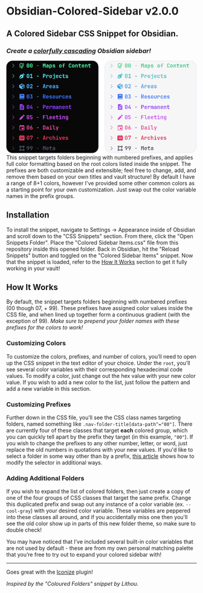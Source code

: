 # Obsidian-Colored-Sidebar v2.0.0
## A Colored Sidebar CSS Snippet for Obsidian.

### *Create a [colorfully cascading](https://youtu.be/rAkerV8rlow) Obsidian sidebar!*

![Example](example.png)
This snippet targets folders beginning with numbered prefixes, and applies full
color formatting based on the root colors listed inside the snippet. The prefixes are both
customizable and extensible; feel free to change, add, and remove them based on
your own titles and vault structure! By default I have a range of 8+1 colors,
however I've provided some other common colors as a starting point for your own
customization. Just swap out the color variable names in the prefix groups.

## Installation
To install the snippet, navigate to Settings -> Appearance inside of Obsidian and scroll down to the "CSS Snippets" section. From there, click the "Open Snippets Folder". Place the "Colored Sidebar Items.css" file from this repository inside this opened folder. Back in Obsidian, hit the "Reload Snippets" button and toggled on the "Colored Sidebar Items" snippet. Now that the snippet is loaded, refer to the [How It Works](#How-It-Works) section to get it fully working in your vault!

## How It Works
By default, the snippet targets folders beginning with numbered prefixes (00 though 07, + 99). These prefixes have assigned color values inside the CSS file, and when lined up together form a continuous gradient (with the exception of 99). *Make sure to prepend your folder names with these prefixes for the colors to work!*

### Customizing Colors
To customize the colors, prefixes, and number of colors, you’ll need to open up the CSS snippet in the text editor of your choice. Under the `root`, you’ll see several color variables with their corresponding hexadecimal code values. To modify a color, just change out the hex value with your new color value. If you wish to add a new color to the list, just follow the pattern and add a new variable in this section.

### Customizing Prefixes
Further down in the CSS file, you’ll see the CSS class names targeting folders, named something like `.nav-folder-title[data-path^="00"]`. There are currently four of these classes that target **each** colored group, which you can quickly tell apart by the prefix they target (in this example, `"00"`). If you wish to change the prefixes to any other number, letter, or word, just replace the old numbers in quotations with your new values. If you'd like to select a folder in some way other than by a prefix, [this article](https://css-tricks.com/almanac/selectors/a/attribute/) shows how to modify the selector in additional ways.

### Adding Additional Folders
If you wish to expand the list of colored folders, then just create a copy of one of the four groups of CSS classes that target the same prefix. Change this duplicated prefix and swap out any instance of a color variable (ex. `--cool-gray`) with your desired color variable. These variables are peppered into these classes all around, and if you accidentally miss one then you'll see the old color show up in parts of this new folder theme, so make sure to double check!

You may have noticed that I’ve included several built-in color variables that are not used by default - these are from my own personal matching palette that you’re free to try out to expand your colored sidebar with!

---

Goes great with the [Iconize](https://github.com/FlorianWoelki/obsidian-iconize) plugin!

*Inspired by the "Coloured Folders" snippet by Lithou.*

